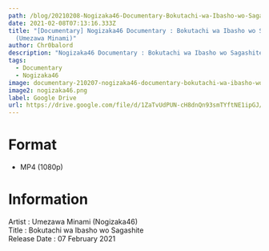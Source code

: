 ```yaml
---
path: /blog/20210208-Nogizaka46-Documentary-Bokutachi-wa-Ibasho-wo-Sagashite-Umezawa-Minami
date: 2021-02-08T07:13:16.333Z
title: "[Documentary] Nogizaka46 Documentary : Bokutachi wa Ibasho wo Sagashite
  (Umezawa Minami)"
author: Chr0balord
description: "Nogizaka46 Documentary : Bokutachi wa Ibasho wo Sagashite (Umezawa Minami)"
tags:
  - Documentary
  - Nogizaka46
image: documentary-210207-nogizaka46-documentary-bokutachi-wa-ibasho-wo-sagashite-umezawa-minami-.mp4_thumbs.jpg
image2: nogizaka46.png
label: Google Drive
url: https://drive.google.com/file/d/1ZaTvUdPUN-cH8dnQn93smTYftNE1ipGJ/view?usp=sharing
---
```

# Format

* MP4 (1080p)

# Information

Artist : Umezawa Minami (Nogizaka46) <br/>
Title : Bokutachi wa Ibasho wo Sagashite <br>
Release Date : 07 February 2021 <br>